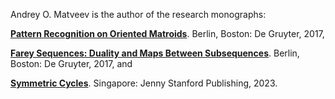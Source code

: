 Andrey O. Matveev is the author of the research monographs: 

[**Pattern Recognition on Oriented Matroids**](https://doi.org/10.1515/9783110531145). Berlin, Boston: De Gruyter, 2017,  

[**Farey Sequences: Duality and Maps Between Subsequences**](https://doi.org/10.1515/9783110547665). Berlin, Boston: De Gruyter, 2017, and 

[**Symmetric Cycles**](https://www.routledge.com/Symmetric-Cycles/Matveev/p/book/9789814968812). Singapore: Jenny Stanford Publishing, 2023.
